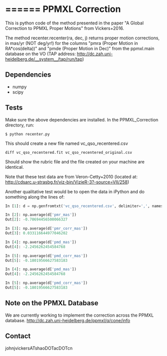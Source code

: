 

======
PPMXL Correction
======

This is python code of the method presented in the paper "A Global Correction to PPMXL Proper Motions" from Vickers+2016.

The method recenter.recenter(ra, dec, j) returns proper motion corrections, in mas/yr (NOT deg/yr!) for the columns "pmra (Proper Motion in RA*cos(delta))" and "pmde (Proper Motion in Dec)" from the ppmxl.main database on the VO (TAP address: http://dc.zah.uni-heidelberg.de/__system__/tap/run/tap)

Dependencies
------------

- numpy
- scipy

Tests
-----

Make sure the above dependencies are installed. In the PPMXL_Correction directory, run:

``$ python recenter.py``

This should create a new file named vc_qso_recentered.csv


``diff vc_qso_recentered.fit vc_qso_recentered_original.csv``

Should show the rubric file and the file created on your machine are identical.

Note that these test data are from Veron-Cetty+2010 (located at: http://cdsarc.u-strasbg.fr/viz-bin/VizieR-3?-source=VII/258)


Another qualitative test would be to open the data in iPython and do something along the lines of:

```python
In [1]: d = np.genfromtxt('vc_qso_recentered.csv', delimiter=',', names=True)

In [2]: np.average(d['pmr_mas'])
Out[2]: -0.70694456500066327

In [3]: np.average(d['pmr_corr_mas'])
Out[3]: 0.033116644977046202

In [4]: np.average(d['pmd_mas'])
Out[4]: -2.2456262454584768

In [5]: np.average(d['pmd_corr_mas'])
Out[5]: -0.18019566627583183

In [4]: np.average(d['pmd_mas'])
Out[4]: -2.2456262454584768

In [5]: np.average(d['pmd_corr_mas'])
Out[5]: -0.18019566627583183
```

Note on the PPMXL Database
-----
We are currently working to implement the correction across the PPMXL database.
http://dc.zah.uni-heidelberg.de/ppmxl/q/cone/info

Contact
-----
johnjvickersATshaoDOTacDOTcn
